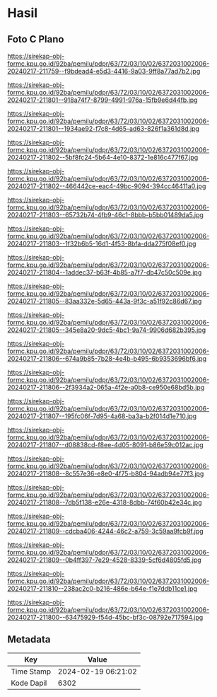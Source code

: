 # Hasil

## Foto C Plano

https://sirekap-obj-formc.kpu.go.id/92ba/pemilu/pdpr/63/72/03/10/02/6372031002006-20240217-211759--f9bdead4-e5d3-4416-9a03-9ff8a77ad7b2.jpg

https://sirekap-obj-formc.kpu.go.id/92ba/pemilu/pdpr/63/72/03/10/02/6372031002006-20240217-211801--918a74f7-8799-4991-976a-15fb9e6d44fb.jpg

https://sirekap-obj-formc.kpu.go.id/92ba/pemilu/pdpr/63/72/03/10/02/6372031002006-20240217-211801--1934ae92-f7c8-4d65-ad63-826f1a361d8d.jpg

https://sirekap-obj-formc.kpu.go.id/92ba/pemilu/pdpr/63/72/03/10/02/6372031002006-20240217-211802--5bf8fc24-5b64-4e10-8372-1e816c477f67.jpg

https://sirekap-obj-formc.kpu.go.id/92ba/pemilu/pdpr/63/72/03/10/02/6372031002006-20240217-211802--466442ce-eac4-49bc-9094-394cc46411a0.jpg

https://sirekap-obj-formc.kpu.go.id/92ba/pemilu/pdpr/63/72/03/10/02/6372031002006-20240217-211803--65732b74-4fb9-46c1-8bbb-b5bb01489da5.jpg

https://sirekap-obj-formc.kpu.go.id/92ba/pemilu/pdpr/63/72/03/10/02/6372031002006-20240217-211803--1f32b6b5-16d1-4f53-8bfa-dda275f08ef0.jpg

https://sirekap-obj-formc.kpu.go.id/92ba/pemilu/pdpr/63/72/03/10/02/6372031002006-20240217-211804--1addec37-b63f-4b85-a7f7-db47c50c509e.jpg

https://sirekap-obj-formc.kpu.go.id/92ba/pemilu/pdpr/63/72/03/10/02/6372031002006-20240217-211805--83aa332e-5d65-443a-9f3c-a51f92c86d67.jpg

https://sirekap-obj-formc.kpu.go.id/92ba/pemilu/pdpr/63/72/03/10/02/6372031002006-20240217-211805--345e8a20-9dc5-4bc1-9a74-9906d682b395.jpg

https://sirekap-obj-formc.kpu.go.id/92ba/pemilu/pdpr/63/72/03/10/02/6372031002006-20240217-211806--674a9b85-7b28-4e4b-b495-6b9353696bf6.jpg

https://sirekap-obj-formc.kpu.go.id/92ba/pemilu/pdpr/63/72/03/10/02/6372031002006-20240217-211806--2f3934a2-065a-4f2e-a0b8-ce950e68bd5b.jpg

https://sirekap-obj-formc.kpu.go.id/92ba/pemilu/pdpr/63/72/03/10/02/6372031002006-20240217-211807--195fc06f-7d95-4a68-ba3a-b2f014d1e710.jpg

https://sirekap-obj-formc.kpu.go.id/92ba/pemilu/pdpr/63/72/03/10/02/6372031002006-20240217-211807--d08838cd-f8ee-4d05-8091-b86e59c012ac.jpg

https://sirekap-obj-formc.kpu.go.id/92ba/pemilu/pdpr/63/72/03/10/02/6372031002006-20240217-211808--8c557e36-e8e0-4f75-b804-94adb94e77f3.jpg

https://sirekap-obj-formc.kpu.go.id/92ba/pemilu/pdpr/63/72/03/10/02/6372031002006-20240217-211808--7db5f138-e26e-4318-8dbb-74f60b42e34c.jpg

https://sirekap-obj-formc.kpu.go.id/92ba/pemilu/pdpr/63/72/03/10/02/6372031002006-20240217-211809--cdcba406-4244-46c2-a759-3c59aa9fcb9f.jpg

https://sirekap-obj-formc.kpu.go.id/92ba/pemilu/pdpr/63/72/03/10/02/6372031002006-20240217-211809--0b4ff397-7e29-4528-8339-5cf6d4805fd5.jpg

https://sirekap-obj-formc.kpu.go.id/92ba/pemilu/pdpr/63/72/03/10/02/6372031002006-20240217-211810--238ac2c0-b216-486e-b64e-f1e7ddb11ce1.jpg

https://sirekap-obj-formc.kpu.go.id/92ba/pemilu/pdpr/63/72/03/10/02/6372031002006-20240217-211800--63475929-f54d-45bc-bf3c-08792e717594.jpg


## Metadata

| Key        | Value               |
| ---------- | ------------------- |
| Time Stamp | 2024-02-19 06:21:02 |
| Kode Dapil | 6302                |



